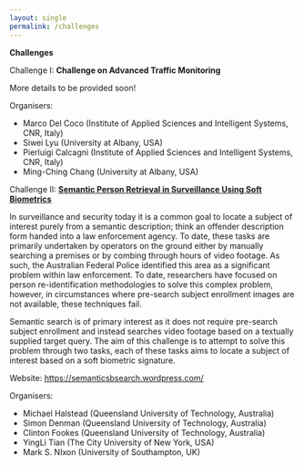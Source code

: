 ```yaml
---
layout: single
permalink: /challenges
---
```

**Challenges**

Challenge I: **Challenge on Advanced Traffic Monitoring**

More details to be provided soon!

Organisers:<br/>
- Marco Del Coco (Institute of Applied Sciences and Intelligent Systems, CNR, Italy)
- Siwei Lyu (University at Albany, USA)
- Pierluigi Calcagni (Institute of Applied Sciences and Intelligent Systems, CNR, Italy)
- Ming-Ching Chang (University at Albany, USA)

Challenge II: **<a href="https://semanticsbsearch.wordpress.com/">Semantic Person Retrieval in Surveillance Using Soft Biometrics</a>**

In surveillance and security today it is a common goal to locate a subject of interest purely from a semantic description; think an offender description form handed into a law enforcement agency. To date, these tasks are primarily undertaken by operators on the ground either by manually searching a premises or by combing through hours of video footage. As such, the Australian Federal Police identified this area as a significant problem within law enforcement. To date, researchers have focused on person re-identification methodologies to solve this complex problem, however, in circumstances where pre-search subject enrollment images are not available, these techniques fail.

Semantic search is of primary interest as it does not require pre-search subject enrollment and instead searches video footage based on a textually supplied target query. The aim of this challenge is to attempt to solve this problem through two tasks, each of these tasks aims to locate a subject of interest based on a soft biometric signature.

Website: <a href="https://semanticsbsearch.wordpress.com/">https://semanticsbsearch.wordpress.com/</a>

Organisers:
- Michael Halstead (Queensland University of Technology, Australia)
- Simon Denman (Queensland University of Technology, Australia)
- Clinton Fookes (Queensland University of Technology, Australia)
- YingLi Tian (The City University of New York, USA)
- Mark S. NIxon (University of Southampton, UK)